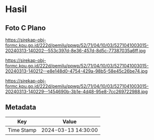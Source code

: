 # Hasil

## Foto C Plano

https://sirekap-obj-formc.kpu.go.id/222d/pemilu/ppwp/52/71/04/10/03/5271041003015-20240313-140202--553c397d-8e36-457d-8d5c-77387035a6ff.jpg

https://sirekap-obj-formc.kpu.go.id/222d/pemilu/ppwp/52/71/04/10/03/5271041003015-20240313-140212--e8e148d0-4754-429a-98b5-58e45c26be74.jpg

https://sirekap-obj-formc.kpu.go.id/222d/pemilu/ppwp/52/71/04/10/03/5271041003015-20240313-140229--1454690b-3b1e-4d48-95e8-7cc269722988.jpg


## Metadata

| Key        | Value               |
| ---------- | ------------------- |
| Time Stamp | 2024-03-13 14:30:00 |




